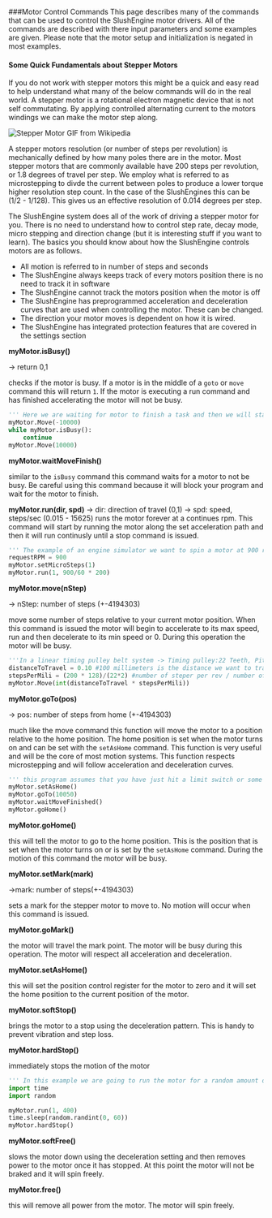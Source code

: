 ###Motor Control Commands
This page describes many of the commands that can be used to control the SlushEngine motor drivers. All of the commands are described with there input parameters and some examples are given. Please note that the motor setup and initialization is negated in most examples.

#### Some Quick Fundamentals about Stepper Motors
If you do not work with stepper motors this might be a quick and easy read to help understand what many of the below commands will do in the real world. A stepper motor is a rotational electron magnetic device that is not self commutating. By applying controlled alternating current to the motors windings we can make the motor step along.

![Stepper Motor GIF from Wikipedia](https://upload.wikimedia.org/wikipedia/commons/thumb/6/67/StepperMotor.gif/200px-StepperMotor.gif)

A stepper motors resolution (or number of steps per revolution) is mechanically defined by how many poles there are in the motor. Most stepper motors that are commonly available have 200 steps per revolution, or 1.8 degrees of travel per step. We employ what is referred to as microstepping to divde the current between poles to produce a lower torque higher resolution step count. In the case of the SlushEngines this can be (1/2 - 1/128). This gives us an effective resolution of 0.014 degrees per step.

The SlushEngine system does all of the work of driving a stepper motor for you. There is no need to understand how to control step rate, decay mode, micro stepping and direction change (but it is interesting stuff if you want to learn). The basics you should know about how the SlushEngine controls motors are as follows.

* All motion is referred to in number of steps and seconds
* The SlushEngine always keeps track of every motors position there is no need to track it in software
* The SlushEngine cannot track the motors position when the motor is off
* The SlushEngine has preprogrammed acceleration and deceleration curves that are used when controlling the motor. These can be changed.
* The direction your motor moves is dependent on how it is wired.
* The SlushEngine has integrated protection features that are covered in the settings section

**myMotor.isBusy()**

-> return 0,1

checks if the motor is busy. If a motor is in the middle of a `goto` or `move` command this will return `1`. If the motor is executing a run command and has finished accelerating the motor will not be busy.
```python
''' Here we are waiting for motor to finish a task and then we will start the next one. '''
myMotor.Move(-10000)
while myMotor.isBusy():
	continue
myMotor.Move(10000)
```

**myMotor.waitMoveFinish()**

similar to the `isBusy` command this command waits for a motor to not be busy. Be careful using this command because it will block your program and wait for the motor to finish.

**myMotor.run(dir, spd)**
-> dir: direction of travel (0,1)
-> spd: speed, steps/sec (0.015 - 15625)
runs the motor forever at a continues rpm. This command will start by running the motor along the set acceleration path and then it will run continusly until a stop command is issued.
```python
''' The example of an engine simulator we want to spin a motor at 900 rpm to give an idle. This simulation does not require microstepping to it is turned off. '''
requestRPM = 900
myMotor.setMicroSteps(1)
myMotor.run(1, 900/60 * 200)
```

**myMotor.move(nStep)**

-> nStep: number of steps (+-4194303)

move some number of steps relative to your current motor position. When this command is issued the motor will begin to accelerate to its max speed, run and then decelerate to its min speed or 0. During this operation the motor will be busy.
```python
'''In a linear timing pulley belt system -> Timing pulley:22 Teeth, Pitch 2mm, MicroStepping: 128 '''
distanceToTravel = 0.10 #100 millimeters is the distance we want to travel
stepsPerMili = (200 * 128)/(22*2) #number of steper per rev / number of mm per revolution
myMotor.Move(int(distanceToTravel * stepsPerMili))
```

**myMotor.goTo(pos)**

-> pos: number of steps from home (+-4194303)

much like the move command this function will move the motor to a position relative to the home position. The home position is set when the motor turns on and can be set with the `setAsHome` command. This function is very useful and will be the core of most motion systems. This function respects microstepping and will follow acceleration and deceleration curves.
```python
''' this program assumes that you have just hit a limit switch or some kind of sensor and you want to zero your system. It will set the current position to home. Move forward and then move back. '''
myMotor.setAsHome()
myMotor.goTo(10050)
myMotor.waitMoveFinished()
myMotor.goHome()
```

**myMotor.goHome()**

this will tell the motor to go to the home position. This is the position that is set when the motor turns on or is set by the `setAsHome` command. During the motion of this command the motor will be busy.

**myMotor.setMark(mark)**

->mark: number of steps(+-4194303)

sets a mark for the stepper motor to move to. No motion will occur when this command is issued.

**myMotor.goMark()**

the motor will travel the mark point. The motor will be busy during this operation. The motor will respect all acceleration and deceleration.

**myMotor.setAsHome()**

this will set the position control register for the motor to zero and it will set the home position to the current position of the motor.

**myMotor.softStop()**

brings the motor to a stop using the deceleration pattern. This is handy to prevent vibration and step loss.

**myMotor.hardStop()**

immediately stops the motion of the motor
```python
''' In this example we are going to run the motor for a random amount of time and then hard stop it. This situation is not practical, it just demonstrates the hard stop function '''
import time
import random

myMotor.run(1, 400)
time.sleep(random.randint(0, 60))
myMotor.hardStop()
```

**myMotor.softFree()**

slows the motor down using the deceleration setting and then removes power to the motor once it has stopped. At this point the motor will not be braked and it will spin freely.

**myMotor.free()**

this will remove all power from the motor. The motor will spin freely.
